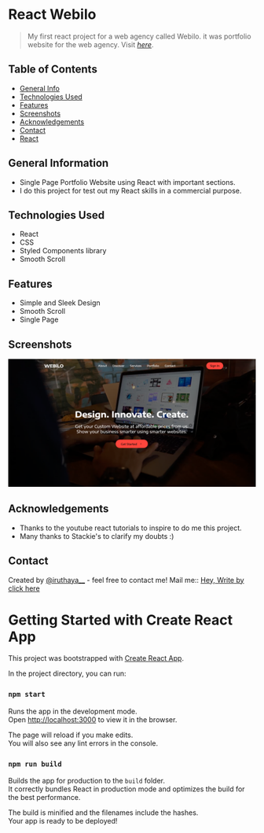 # React Webilo
> My first react project for a web agency called Webilo. it was portfolio website for the web agency.
> Visit [_here_](https://react-webilo.netlify.app/).

## Table of Contents
* [General Info](#general-information)
* [Technologies Used](#technologies-used)
* [Features](#features)
* [Screenshots](#screenshots)
* [Acknowledgements](#acknowledgements)
* [Contact](#contact)
* [React](#getting-started-with-create-react-app)
<!-- * [License](#license) -->


## General Information
- Single Page Portfolio Website using React with important sections.
- I do this project for test out my React skills in a commercial purpose.



## Technologies Used
- React
- CSS
- Styled Components library
- Smooth Scroll


## Features
- Simple and Sleek Design
- Smooth Scroll
- Single Page


## Screenshots
![Landing Page](./src/images/screenshot.png)


## Acknowledgements
- Thanks to the youtube react tutorials to inspire to do me this project.
- Many thanks to Stackie's to clarify my doubts :)


## Contact
Created by [@iruthaya__](https://www.instagram.com/iruthaya__/) - feel free to contact me!
Mail me:: [Hey, Write by click here](mailto:johnsanthosh69@gmail.com?subject=[GitHub]%20From%20React%20Webilo)



# Getting Started with Create React App

This project was bootstrapped with [Create React App](https://github.com/facebook/create-react-app).

In the project directory, you can run:

### `npm start`

Runs the app in the development mode.\
Open [http://localhost:3000](http://localhost:3000) to view it in the browser.

The page will reload if you make edits.\
You will also see any lint errors in the console.


### `npm run build`

Builds the app for production to the `build` folder.\
It correctly bundles React in production mode and optimizes the build for the best performance.

The build is minified and the filenames include the hashes.\
Your app is ready to be deployed!
